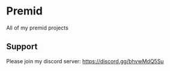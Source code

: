 # Premid
All of my premid projects


## Support
Please join my discord server: https://discord.gg/bhvwMdQ5Su
